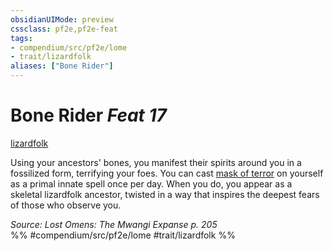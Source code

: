 ```yaml
---
obsidianUIMode: preview
cssclass: pf2e,pf2e-feat
tags:
- compendium/src/pf2e/lome
- trait/lizardfolk
aliases: ["Bone Rider"]
---
```

# Bone Rider  *Feat 17*  
[lizardfolk](../../rules/traits/lizardfolk-b1.md)  


Using your ancestors' bones, you manifest their spirits around you in a fossilized form, terrifying your foes. You can cast [mask of terror](../spells/mask-of-terror.md) on yourself as a primal innate spell once per day. When you do, you appear as a skeletal lizardfolk ancestor, twisted in a way that inspires the deepest fears of those who observe you.

*Source: Lost Omens: The Mwangi Expanse p. 205*  
%% #compendium/src/pf2e/lome #trait/lizardfolk %%